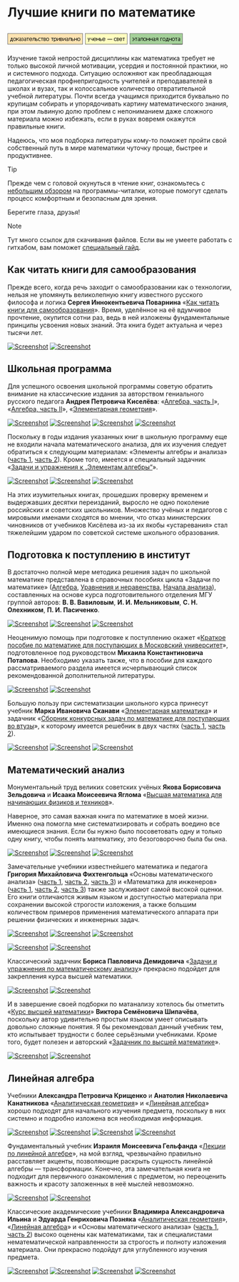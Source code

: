 # Лучшие книги по математике

[![Screenshot](../../../data/tags/math/tag_math.png)](../../../data/tags/math)
[![Screenshot](../../../data/tags/education/tag_education.png)](../../../data/tags/education)
[![Screenshot](../../../data/tags/good/tag_good.png)](../../../data/tags/good)
-----

Изучение такой непростой дисциплины как математика требует не только высокой личной мотивации, усердия и постоянной практики, но и системного подхода. Ситуацию осложняют как преобладающая педагогическая профнепригодность учителей и преподавателей в школах и вузах, так и колоссальное количество отвратительной учебной литературы. Почти всегда учащимся приходится буквально по крупицам собирать и упорядочивать картину математического знания, при этом львиную долю проблем с непониманием даже сложного материала можно избежать, если в руках вовремя окажутся правильные книги.

Надеюсь, что моя подборка литературы кому-то поможет пройти свой собственный путь в мире математики чуточку проще, быстрее и продуктивнее.

> [!TIP]
> Прежде чем с головой окунуться в чтение книг, ознакомьтесь с [небольшим обзором](../2025-06-10-pdf-readers) на программы-читалки, которые помогут сделать процесс комфортным и безопасным для зрения.
> 
> Берегите глаза, друзья!

> [!NOTE]
> Тут много ссылок для скачивания файлов. Если вы не умеете работать с гитхабом, вам поможет [специальный гайд](../2025-06-11-how-to-download-files).

## Как читать книги для самообразования

Прежде всего, когда речь заходит о самообразовании как о технологии, нельзя не упомянуть великолепную книгу известного русского философа и логика **Сергея Иннокентьевича Поварнина** «[Как читать книги для самообразования](../../../../../../data-01/blob/main/2025-06-08-math-for-beginners/files/povarnin_reading_books.7z)». Время, уделённое на её вдумчивое прочтение, окупится сотни раз, ведь в ней изложены фундаментальные принципы усвоения новых знаний. Эта книга будет актуальна и через тысячи лет.

[![Screenshot](../../../../../../data-01/blob/main/2025-06-08-math-for-beginners/pic/povarnin_mini.jpg)](../../../../../../data-01/blob/main/2025-06-08-math-for-beginners/pic/povarnin.jpg)
[![Screenshot](../../../../../../data-01/blob/main/2025-06-08-math-for-beginners/pic/povarnin_reading_books_mini.jpg)](../../../../../../data-01/blob/main/2025-06-08-math-for-beginners/pic/povarnin_reading_books.jpg)

## Школьная программа

Для успешного освоения школьной программы советую обратить внимание на классические издания за авторством гениального русского педагога **Андрея Петровича Киселёва**: «[Алгебра, часть I](../../../../../../data-01/blob/main/2025-06-08-math-for-beginners/files/kiselev_algebra_1.7z)», «[Алгебра, часть II](../../../../../../data-01/blob/main/2025-06-08-math-for-beginners/files/kiselev_algebra_2.7z)», «[Элементарная геометрия](../../../../../../data-01/blob/main/2025-06-08-math-for-beginners/files/kiselev_geometry.7z)».

[![Screenshot](../../../../../../data-01/blob/main/2025-06-08-math-for-beginners/pic/kiselev_mini.jpg)](../../../../../../data-01/blob/main/2025-06-08-math-for-beginners/pic/kiselev.jpg)
[![Screenshot](../../../../../../data-01/blob/main/2025-06-08-math-for-beginners/pic/kiselev_algebra_1_mini.jpg)](../../../../../../data-01/blob/main/2025-06-08-math-for-beginners/pic/kiselev_algebra_1.jpg)
[![Screenshot](../../../../../../data-01/blob/main/2025-06-08-math-for-beginners/pic/kiselev_algebra_2_mini.jpg)](../../../../../../data-01/blob/main/2025-06-08-math-for-beginners/pic/kiselev_algebra_2.jpg)
[![Screenshot](../../../../../../data-01/blob/main/2025-06-08-math-for-beginners/pic/kiselev_geometry_mini.jpg)](../../../../../../data-01/blob/main/2025-06-08-math-for-beginners/pic/kiselev_geometry.jpg)

Поскольку в годы издания указанных книг в школьную программу еще не входили начала математического анализа, для их изучения следует обратиться к следующим материалам: «Элементы алгебры и анализа» ([часть 1](../../../../../../data-01/blob/main/2025-06-08-math-for-beginners/files/kiselev_calculus_1.7z), [часть 2](../../../../../../data-01/blob/main/2025-06-08-math-for-beginners/files/kiselev_calculus_2.7z)). Кроме того, имеется и специальный задачник «[Задачи и упражнения к „Элементам алгебры“](../../../../../../data-01/blob/main/2025-06-08-math-for-beginners/files/kiselev_problems.7z)».

[![Screenshot](../../../../../../data-01/blob/main/2025-06-08-math-for-beginners/pic/kiselev_calculus_1_mini.jpg)](../../../../../../data-01/blob/main/2025-06-08-math-for-beginners/pic/kiselev_calculus_1.jpg)
[![Screenshot](../../../../../../data-01/blob/main/2025-06-08-math-for-beginners/pic/kiselev_calculus_2_mini.jpg)](../../../../../../data-01/blob/main/2025-06-08-math-for-beginners/pic/kiselev_calculus_2.jpg)
[![Screenshot](../../../../../../data-01/blob/main/2025-06-08-math-for-beginners/pic/kiselev_problems_mini.jpg)](../../../../../../data-01/blob/main/2025-06-08-math-for-beginners/pic/kiselev_problems.jpg)

На этих изумительных книгах, прошедших проверку временем и выдержавших десятки переизданий, выросло не одно поколение российских и советских школьников. Множество учёных и педагогов с мировыми именами сходятся во мнении, что отказ министерских чиновников от учебников Кисёлева из-за их якобы «устаревания» стал тяжелейшим ударом по советской системе школьного образования.

## Подготовка к поступлению в институт

В достаточно полной мере методика решения задач по школьной математике представлена в справочных пособиях цикла «Задачи по математике» ([Алгебра](../../../../../../data-01/blob/main/2025-06-08-math-for-beginners/files/vavilov_problems_algebra.7z), [Уравнения и неравенства](../../../../../../data-01/blob/main/2025-06-08-math-for-beginners/files/vavilov_problems_inequalities.7z), [Начала анализа](../../../../../../data-01/blob/main/2025-06-08-math-for-beginners/files/vavilov_problems_calculus.7z)), составленных на основе курса подготовительного отделения МГУ группой авторов: **В. В. Вавиловым**, **И. И. Мельниковым**, **С. Н. Олехником**, **П. И. Пасиченко**.

[![Screenshot](../../../../../../data-01/blob/main/2025-06-08-math-for-beginners/pic/vavilov_problems_algebra_mini.jpg)](../../../../../../data-01/blob/main/2025-06-08-math-for-beginners/pic/vavilov_problems_algebra.jpg)
[![Screenshot](../../../../../../data-01/blob/main/2025-06-08-math-for-beginners/pic/vavilov_problems_inequalities_mini.jpg)](../../../../../../data-01/blob/main/2025-06-08-math-for-beginners/pic/vavilov_problems_inequalities.jpg)
[![Screenshot](../../../../../../data-01/blob/main/2025-06-08-math-for-beginners/pic/vavilov_problems_calculus_mini.jpg)](../../../../../../data-01/blob/main/2025-06-08-math-for-beginners/pic/vavilov_problems_calculus.jpg)

Неоценимую помощь при подготовке к поступлению окажет «[Краткое пособие по математике для поступающих в Московский университет](../../../../../../data-01/blob/main/2025-06-08-math-for-beginners/files/potapov_rozov_dorofeev_math_mgu.7z)», подготовленное под руководством **Михаила Константиновича Потапова**. Необходимо указать также, что в пособии для каждого рассматриваемого раздела имеется исчерпывающий список рекомендованной дополнительной литературы.

[![Screenshot](../../../../../../data-01/blob/main/2025-06-08-math-for-beginners/pic/potapov_mini.jpg)](../../../../../../data-01/blob/main/2025-06-08-math-for-beginners/pic/potapov.jpg)
[![Screenshot](../../../../../../data-01/blob/main/2025-06-08-math-for-beginners/pic/potapov_rozov_dorofeev_math_mgu_mini.jpg)](../../../../../../data-01/blob/main/2025-06-08-math-for-beginners/pic/potapov_rozov_dorofeev_math_mgu.jpg)

Большую пользу при систематизации школьного курса принесут учебник **Марка Ивановича Сканави** «[Элементарная математика](../../../../../../data-01/blob/main/2025-06-08-math-for-beginners/files/skanavi_math.7z)» и задачник «[Сборник конкурсных задач по математике для поступающих во втузы](../../../../../../data-01/blob/main/2025-06-08-math-for-beginners/files/skanavi_problems.7z)», к которому имеется решебник в двух частях ([часть 1](../../../../../../data-01/blob/main/2025-06-08-math-for-beginners/files/skanavi_solutions_1.7z), [часть 2](../../../../../../data-01/blob/main/2025-06-08-math-for-beginners/files/skanavi_solutions_2.7z)).

[![Screenshot](../../../../../../data-01/blob/main/2025-06-08-math-for-beginners/pic/skanavi_mini.jpg)](../../../../../../data-01/blob/main/2025-06-08-math-for-beginners/pic/skanavi.jpg)
[![Screenshot](../../../../../../data-01/blob/main/2025-06-08-math-for-beginners/pic/skanavi_math_mini.jpg)](../../../../../../data-01/blob/main/2025-06-08-math-for-beginners/pic/skanavi_math.jpg)
[![Screenshot](../../../../../../data-01/blob/main/2025-06-08-math-for-beginners/pic/skanavi_problems_mini.jpg)](../../../../../../data-01/blob/main/2025-06-08-math-for-beginners/pic/skanavi_problems.jpg)

## Математический анализ

Монументальный труд великих советских учёных **Якова Борисовича Зельдовича** и **Исаака Моисеевича Яглома** «[Высшая математика для начинающих физиков и техников](../../../../../../data-01/blob/main/2025-06-08-math-for-beginners/files/zeldovich_yaglom_math.7z)».

Наверное, это самая важная книга по математике в моей жизни. Именно она помогла мне систематизировать и собрать воедино все имеющиеся знания. Если бы нужно было посоветовать одну и только одну книгу, чтобы понять математику, это безоговорочно была бы она.

[![Screenshot](../../../../../../data-01/blob/main/2025-06-08-math-for-beginners/pic/zeldovich_mini.jpg)](../../../../../../data-01/blob/main/2025-06-08-math-for-beginners/pic/zeldovich.jpg)
[![Screenshot](../../../../../../data-01/blob/main/2025-06-08-math-for-beginners/pic/yaglom_mini.jpg)](../../../../../../data-01/blob/main/2025-06-08-math-for-beginners/pic/yaglom.jpg)
[![Screenshot](../../../../../../data-01/blob/main/2025-06-08-math-for-beginners/pic/zeldovich_yaglom_math_mini.jpg)](../../../../../../data-01/blob/main/2025-06-08-math-for-beginners/pic/zeldovich_yaglom_math.jpg)

Замечательные учебники известнейшего математика и педагога **Григория Михайловича Фихтенгольца** «Основы математического анализа» ([часть 1](../../../../../../data-01/blob/main/2025-06-08-math-for-beginners/files/fiсhtenholz_calculus.7z.001), [часть 2](../../../../../../data-01/blob/main/2025-06-08-math-for-beginners/files/fiсhtenholz_calculus.7z.002), [часть 3](../../../../../../data-01/blob/main/2025-06-08-math-for-beginners/files/fiсhtenholz_calculus.7z.003)) и «Математика для инженеров» ([часть 1](../../../../../../data-01/blob/main/2025-06-08-math-for-beginners/files/fiсhtenholz_eng.7z.001), [часть 2](../../../../../../data-01/blob/main/2025-06-08-math-for-beginners/files/fiсhtenholz_eng.7z.002), [часть 3](../../../../../../data-01/blob/main/2025-06-08-math-for-beginners/files/fiсhtenholz_eng.7z.003)) также заслуживают самой высокой оценки. Его книги отличаются живым языком и доступностью материала при сохранении высокой строгости изложения, а также большим количеством примеров применения математического аппарата при решении физических и инженерных задач.

[![Screenshot](../../../../../../data-01/blob/main/2025-06-08-math-for-beginners/pic/fiсhtenholz_mini.jpg)](../../../../../../data-01/blob/main/2025-06-08-math-for-beginners/pic/fiсhtenholz.jpg)
[![Screenshot](../../../../../../data-01/blob/main/2025-06-08-math-for-beginners/pic/fiсhtenholz_calculus_1_mini.jpg)](../../../../../../data-01/blob/main/2025-06-08-math-for-beginners/pic/fiсhtenholz_calculus_1.jpg)
[![Screenshot](../../../../../../data-01/blob/main/2025-06-08-math-for-beginners/pic/fiсhtenholz_calculus_2_mini.jpg)](../../../../../../data-01/blob/main/2025-06-08-math-for-beginners/pic/fiсhtenholz_calculus_2.jpg)

[![Screenshot](../../../../../../data-01/blob/main/2025-06-08-math-for-beginners/pic/fiсhtenholz_eng_1_mini.jpg)](../../../../../../data-01/blob/main/2025-06-08-math-for-beginners/pic/fiсhtenholz_eng_1.jpg)
[![Screenshot](../../../../../../data-01/blob/main/2025-06-08-math-for-beginners/pic/fiсhtenholz_eng_2_mini.jpg)](../../../../../../data-01/blob/main/2025-06-08-math-for-beginners/pic/fiсhtenholz_eng_2.jpg)

Классический задачник **Бориса Павловича Демидовича** «[Задачи и упражнения по математическому анализу](../../../../../../data-01/blob/main/2025-06-08-math-for-beginners/files/demidovich_calculus.7z)» прекрасно подойдет для закрепления курса высшей математики.

[![Screenshot](../../../../../../data-01/blob/main/2025-06-08-math-for-beginners/pic/demidovich_mini.jpg)](../../../../../../data-01/blob/main/2025-06-08-math-for-beginners/pic/demidovich.jpg)
[![Screenshot](../../../../../../data-01/blob/main/2025-06-08-math-for-beginners/pic/demidovich_calculus_mini.jpg)](../../../../../../data-01/blob/main/2025-06-08-math-for-beginners/pic/demidovich_calculus.jpg)

И в завершение своей подборки по матанализу хотелось бы отметить «[Курс высшей математики](../../../../../../data-01/blob/main/2025-06-08-math-for-beginners/files/shipachev_math.7z)» **Виктора Семёновича Шипачёва**, поскольку автор удивительно простым языком умеет описывать довольно сложные понятия. Я бы рекомендовал данный учебник тем, кто испытывает трудности с более серьёзными учебниками. Кроме того, будет полезен и авторский «[Задачник по высшей математике](../../../../../../data-01/blob/main/2025-06-08-math-for-beginners/files/shipachev_problems.7z)».

[![Screenshot](../../../../../../data-01/blob/main/2025-06-08-math-for-beginners/pic/shipachev_math_mini.jpg)](../../../../../../data-01/blob/main/2025-06-08-math-for-beginners/pic/shipachev_math.jpg)
[![Screenshot](../../../../../../data-01/blob/main/2025-06-08-math-for-beginners/pic/shipachev_problems_mini.jpg)](../../../../../../data-01/blob/main/2025-06-08-math-for-beginners/pic/shipachev_problems.jpg)

## Линейная алгебра

Учебники **Александра Петровича Крищенко** и **Анатолия Николаевича Канатникова** «[Аналитическая геометрия](../../../../../../data-01/blob/main/2025-06-08-math-for-beginners/files/krishenko_analytic.7z)» и «[Линейная алгебра](../../../../../../data-01/blob/main/2025-06-08-math-for-beginners/files/krishenko_linear.7z)» хорошо подходят для начального изучения предмета, поскольку в них системно и подробно изложена вся необходимая информация.

[![Screenshot](../../../../../../data-01/blob/main/2025-06-08-math-for-beginners/pic/krishenko_mini.jpg)](../../../../../../data-01/blob/main/2025-06-08-math-for-beginners/pic/krishenko_mini.jpg)
[![Screenshot](../../../../../../data-01/blob/main/2025-06-08-math-for-beginners/pic/kanatnikov_mini.jpg)](../../../../../../data-01/blob/main/2025-06-08-math-for-beginners/pic/kanatnikov_mini.jpg)
[![Screenshot](../../../../../../data-01/blob/main/2025-06-08-math-for-beginners/pic/krishenko_analytic_mini.jpg)](../../../../../../data-01/blob/main/2025-06-08-math-for-beginners/pic/krishenko_analytic.jpg)
[![Screenshot](../../../../../../data-01/blob/main/2025-06-08-math-for-beginners/pic/krishenko_linear_mini.jpg)](../../../../../../data-01/blob/main/2025-06-08-math-for-beginners/pic/krishenko_linear.jpg)

Фундаментальный учебник **Израиля Моисеевича Гельфанда** «[Лекции по линейной алгебре](../../../../../../data-01/blob/main/2025-06-08-math-for-beginners/files/gelfand_linear.7z)», на мой взгляд, чрезвычайно правильно расставляет акценты, позволяющие раскрыть сущность линейной алгебры — трансформации. Конечно, эта замечательная книга не подходит для первичного ознакомления с предметом, но переоценить важность и красоту заложенных в неё мыслей невозможно.

[![Screenshot](../../../../../../data-01/blob/main/2025-06-08-math-for-beginners/pic/gelfand_mini.jpg)](../../../../../../data-01/blob/main/2025-06-08-math-for-beginners/pic/gelfand.jpg)
[![Screenshot](../../../../../../data-01/blob/main/2025-06-08-math-for-beginners/pic/gelfand_linear_mini.jpg)](../../../../../../data-01/blob/main/2025-06-08-math-for-beginners/pic/gelfand_linear.jpg)

Классические академические учебники **Владимира Александровича Ильина** и **Эдуарда Генриховича Позняка** «[Аналитическая геометрия](../../../../../../data-01/blob/main/2025-06-08-math-for-beginners/files/ilyin_analytic.7z)», «[Линейная алгебра](../../../../../../data-01/blob/main/2025-06-08-math-for-beginners/files/ilyin_linear.7z)» и «Основы математического анализа» ([часть 1](../../../../../../data-01/blob/main/2025-06-08-math-for-beginners/files/ilyin_calculus_1.7z), [часть 2](../../../../../../data-01/blob/main/2025-06-08-math-for-beginners/files/ilyin_calculus_2.7z)) высоко оценены как математиками, так и специалистами нематематической направленности за строгость и полноту изложения материала. Они прекрасно подойдут для углубленного изучения предмета.

[![Screenshot](../../../../../../data-01/blob/main/2025-06-08-math-for-beginners/pic/poznyak_mini.jpg)](../../../../../../data-01/blob/main/2025-06-08-math-for-beginners/pic/poznyak_mini.jpg)
[![Screenshot](../../../../../../data-01/blob/main/2025-06-08-math-for-beginners/pic/ilyin_analytic_mini.jpg)](../../../../../../data-01/blob/main/2025-06-08-math-for-beginners/pic/ilyin_analytic.jpg)
[![Screenshot](../../../../../../data-01/blob/main/2025-06-08-math-for-beginners/pic/ilyin_linear_mini.jpg)](../../../../../../data-01/blob/main/2025-06-08-math-for-beginners/pic/ilyin_linear.jpg)
[![Screenshot](../../../../../../data-01/blob/main/2025-06-08-math-for-beginners/pic/ilyin_calculus_mini.jpg)](../../../../../../data-01/blob/main/2025-06-08-math-for-beginners/pic/ilyin_calculus.jpg)
